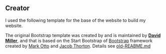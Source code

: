 ## Creator

I used the following template for the base of the website to build my website.

The original Bootstrap template was created by and is maintained by **[David Miller](http://davidmiller.io/)**, and that is based on the Start Bootstrap of [Bootstrap](http://getbootstrap.com/) framework created by [Mark Otto](https://twitter.com/mdo) and [Jacob Thorton](https://twitter.com/fat). Details see [old-REABME.md](https://github.com/feijzzz/feijzzz.github.io/blob/master/old-README.md)
